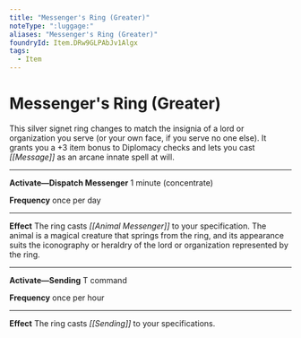 ```yaml
---
title: "Messenger's Ring (Greater)"
noteType: ":luggage:"
aliases: "Messenger's Ring (Greater)"
foundryId: Item.DRw9GLPAbJv1Algx
tags:
  - Item
---
```


# Messenger's Ring (Greater)

This silver signet ring changes to match the insignia of a lord or organization you serve (or your own face, if you serve no one else). It grants you a +3 item bonus to Diplomacy checks and lets you cast _[[Message]]_ as an arcane innate spell at will.

* * *

**Activate—Dispatch Messenger** 1 minute (concentrate)

**Frequency** once per day

* * *

**Effect** The ring casts _[[Animal Messenger]]_ to your specification. The animal is a magical creature that springs from the ring, and its appearance suits the iconography or heraldry of the lord or organization represented by the ring.

* * *

**Activate—Sending** T command

**Frequency** once per hour

* * *

**Effect** The ring casts _[[Sending]]_ to your specifications.
